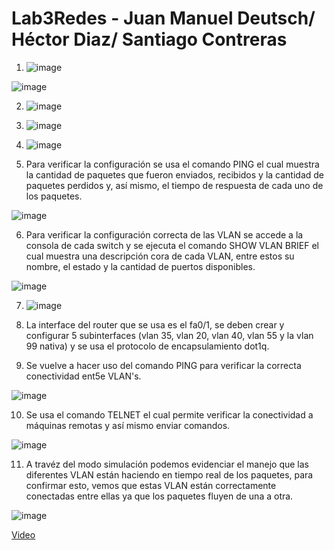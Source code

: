 # Lab3Redes - Juan Manuel Deutsch/ Héctor Diaz/ Santiago Contreras

1. ![image](https://user-images.githubusercontent.com/89588991/195732728-203a795b-00ef-4538-bedb-c27fd1c7391d.png)

![image](https://user-images.githubusercontent.com/89588991/195732834-dbeaa7c2-979f-4000-a373-3e3b1bebdffd.png)

2. ![image](https://user-images.githubusercontent.com/89588991/195732931-e9c496b9-7127-4453-b4d7-675e1792c081.png)
 
3. ![image](https://user-images.githubusercontent.com/89588991/195732964-ae67b3e1-5706-49f4-add1-d6e94064f2f1.png)

4. ![image](https://user-images.githubusercontent.com/89588991/195732996-4e32eb30-e5f7-47dd-a9d9-8919d5978a08.png)

5. Para verificar la configuración se usa el comando PING el cual muestra la cantidad de paquetes que fueron enviados, recibidos y la cantidad de paquetes perdidos y, así mismo, el tiempo de respuesta de cada uno de los paquetes. 

![image](https://user-images.githubusercontent.com/89588991/195733031-8aa0b284-eef9-4021-b154-190db7c4a2de.png)

6. Para verificar la configuración correcta de las VLAN se accede a la consola de cada switch y se ejecuta el comando SHOW VLAN BRIEF el cual muestra una descripción cora de cada VLAN, entre estos su  nombre, el estado y la cantidad de puertos disponibles. 

![image](https://user-images.githubusercontent.com/89588991/195733351-b8525be6-953f-4415-88c1-71e205617c04.png)

7. ![image](https://user-images.githubusercontent.com/89588991/195733414-2441e02d-148c-48b1-823d-597ea52ff075.png)

8. La interface del router que se usa es el fa0/1, se deben crear y configurar 5 subinterfaces (vlan 35, vlan 20, vlan 40, vlan 55 y la vlan 99 nativa) y se usa el protocolo de encapsulamiento dot1q.

9. Se vuelve a hacer uso del comando PING para verificar la correcta conectividad ent5e VLAN's.

![image](https://user-images.githubusercontent.com/89588991/195733687-cc37e336-e2f5-4d43-a0bf-c8b5d96d0ee4.png)

10. Se usa el comando TELNET el cual permite verificar la conectividad a máquinas remotas y así mismo enviar comandos.

![image](https://user-images.githubusercontent.com/89588991/195733836-73e540cd-7ca1-4ed1-8cb6-fadc77c1db4a.png)

11. A travéz del modo simulación podemos evidenciar el manejo que las diferentes VLAN están haciendo en tiempo real de los paquetes, para confirmar esto, vemos que estas VLAN están correctamente conectadas entre ellas ya que los paquetes fluyen de una a otra.

![image](https://user-images.githubusercontent.com/89588991/195734247-d8bc1273-846f-4b32-9346-9c122f72e93c.png)


[Video](https://youtu.be/SaE-oArnz6c)
